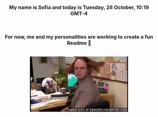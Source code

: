 


<div align="center">
<h3 >My name is Sofia and today is Tuesday, 26 October, 10:19 GMT-4</h3><br>
<h3 >For now, me and my personalities are working to create a fun Readme 👋
</h3><br>
<img src='img/dwight.gif' alt='working...'/>
</div>
